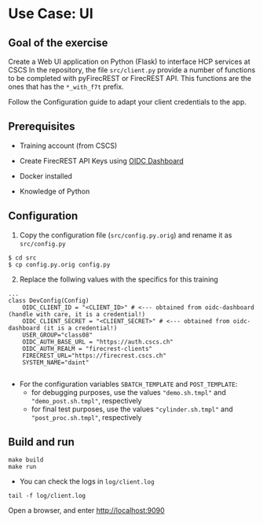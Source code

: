 # Use Case: UI

## Goal of the exercise

Create a Web UI application on Python (Flask) to interface HCP services at CSCS
In the repository, the file `src/client.py` provide a number of functions to be completed with pyFirecREST or FirecREST API.
This functions are the ones that has the `*_with_f7t` prefix.



Follow the Configuration guide to adapt your client credentials to the app.

## Prerequisites

- Training account (from CSCS)
- Create FirecREST API Keys using [OIDC Dashboard](https://oidc-dashboard-prod.cscs.ch)

- Docker installed
- Knowledge of Python


## Configuration

1. Copy the configuration file (`src/config.py.orig`) and rename it as `src/config.py`

```
$ cd src
$ cp config.py.orig config.py
```

2. Replace the follwing values with the specifics for this training 

```
...
class DevConfig(Config)
    OIDC_CLIENT_ID = "<CLIENT_ID>" # <--- obtained from oidc-dashboard (handle with care, it is a credential!)
    OIDC_CLIENT_SECRET = "<CLIENT_SECRET>" # <--- obtained from oidc-dashboard (it is a credential!)
    USER_GROUP="class08"
    OIDC_AUTH_BASE_URL = "https://auth.cscs.ch"
    OIDC_AUTH_REALM = "firecrest-clients"    
    FIRECREST_URL="https://firecrest.cscs.ch"
    SYSTEM_NAME="daint"
    
```

- For the configuration variables `SBATCH_TEMPLATE` and `POST_TEMPLATE`:
  - for debugging purposes, use the values `"demo.sh.tmpl"` and `"demo_post.sh.tmpl"`, respectively
  - for final test purposes, use the values `"cylinder.sh.tmpl"` and `"post_proc.sh.tmpl"`, respectively


## Build and run

```
make build
make run
```

- You can check the logs in `log/client.log`
```
tail -f log/client.log
```

Open a browser, and enter [http://localhost:9090](http://localhost:9090)

